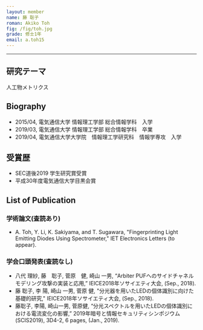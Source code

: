 ```yaml
---
layout: member
name: 藤 聡子
roman: Akiko Toh
fig: /fig/toh.jpg
grade: 修士1年
email: a.toh15
---
```

<!-- 
![takaki](/fig/toh.jpg){:width="300px"}

Akiko Toh

学年 : 修士1年

email : a.toh15　　後ろに”@uec.ac.jp”を付けてください -->

---


## 研究テーマ

人工物メトリクス

## Biography

- 2015/04, 電気通信大学  情報理工学部  総合情報学科　入学
- 2019/03, 電気通信大学  情報理工学部  総合情報学科　卒業
- 2019/04, 電気通信大学大学院　情報理工学研究科　情報学専攻　入学

## 受賞歴

- SEC道後2019 学生研究賞受賞
- 平成30年度電気通信大学目黒会賞

## List of Publication

### 学術論文(査読あり)
-  A. Toh, Y. Li, K. Sakiyama, and T. Sugawara, "Fingerprinting Light Emitting Diodes Using Spectrometer," IET Electronics Letters (to appear).

### 学会口頭発表(査読なし)
- 八代 理紗, 藤　聡子, 菅原　健, 崎山 一男, “Arbiter PUFへのサイドチャネルモデリング攻撃の実装と応用,” IEICE2018年ソサイエティ大会, (Sep., 2018).
- 藤 聡子, 李 陽, 崎山 一男, 菅原 健, "分光器を用いたLEDの個体識別に向けた基礎的研究," IEICE2018年ソサイエティ大会, (Sep., 2018).
- 藤聡子, 李陽, 崎山一男, 菅原健, “分光スペクトルを用いたLEDの個体識別における電流変化の影響,” 2019年暗号と情報セキュリティシンポジウム (SCIS2019), 3D4-2, 6 pages, (Jan., 2019).

